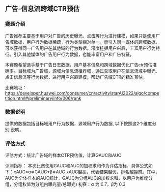 ## 广告-信息流跨域CTR预估
### 赛题介绍
广告推荐主要基于用户对广告的历史曝光、点击等行为进行建模，如果只是使用广告域数据，用户行为数据稀疏，行为类型相对单一。而引入同一媒体的跨域数据，可以获得同一广告用户在其他域的行为数据，深度挖掘用户兴趣，丰富用户行为特征。引入其他媒体的广告用户行为数据，也能丰富用户和广告特征。

本赛题希望选手基于广告日志数据，用户基本信息和跨域数据优化广告ctr预估准确率。目标域为广告域，源域为信息流推荐域，通过获取用户在信息流域中曝光、点击信息流等行为数据，进行用户兴趣建模，帮助广告域CTR的精准预估。

比赛地址：https://developer.huawei.com/consumer/cn/activity/starAI2022/algo/competition.html#/preliminary/info/006/rank

### 数据说明
提供的数据包括目标域用户行为数据，源域用户行为数据, 以下按照这2个维度分别 说明。


### 评估方式
评估方式：统计广告域的样本CTR预估值，计算GAUC和AUC

评测指标： 本次比赛使用GAUC和AUC的加权求和作为评估指标，具体公式如下：xAUC=α∗GAUC+β∗AUC
xAUC越高，代表结果越优，排名越靠前。其中，AUC为全体样本的AUC统计，GAUC为分组AUC的加权求和，以用户为维度分组，分组权值为分组内曝光量/总曝光)
初赛：α 为 0.7，𝛽为 0.3

